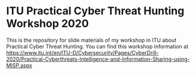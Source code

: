 # ITU Practical Cyber Threat Hunting Workshop 2020


This is the repository for slide materials of my workshop in ITU about Practical Cyber Threat Hunting. You can find this workshop information at https://www.itu.int/en/ITU-D/Cybersecurity/Pages/CyberDrill-2020/Practical-Cyberthreats-Intelligence-and-Information-Sharing-using-MISP.aspx


